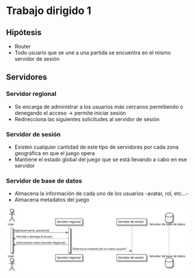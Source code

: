 # Trabajo dirigido 1

## Hipótesis
- Router 
- Todo usuario que se une a una partida se encuentra en el mismo servidor de sesión

## Servidores 

### Servidor regional

- Se encarga de administrar a los usuarios más cercanos permitiendo o denegando el acceso -> permite iniciar sesión
- Redirecciona las siguientes solicitudes al servidor de sesión

### Servidor de sesión

- Existen cualquier cantidad de este tipo de servidores por cada zona geográfica en que el juego opera
- Mantiene el estado global del juego que se está llevando a cabo en ese servidor

### Servidor de base de datos
- Almacena la información de cada uno de los usuarios -avatar, rol, etc...-
- Almacena metadatos del juego

![Sequence diagram](../out/TrabajoDirigido1/diagram/diagram.svg)